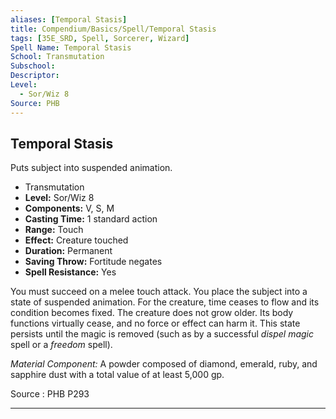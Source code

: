 ```yaml
---
aliases: [Temporal Stasis]
title: Compendium/Basics/Spell/Temporal Stasis
tags: [35E_SRD, Spell, Sorcerer, Wizard]
Spell Name: Temporal Stasis
School: Transmutation
Subschool: 
Descriptor: 
Level:
  - Sor/Wiz 8
Source: PHB
---
```



## Temporal Stasis

Puts subject into suspended animation.

*   Transmutation
*   **Level:** Sor/Wiz 8
*   **Components:** V, S, M
*   **Casting Time:** 1 standard action
*   **Range:** Touch
*   **Effect:** Creature touched
*   **Duration:** Permanent
*   **Saving Throw:** Fortitude negates
*   **Spell Resistance:** Yes

<p>You must succeed on a melee touch attack. You place the subject into a state of suspended animation. For the creature, time ceases to flow and its condition becomes fixed. The creature does not grow older. Its body functions virtually cease, and no force or effect can harm it. This state persists until the magic is removed (such as by a successful <i>dispel magic</i> spell or a <i>freedom</i> spell).</p><p><i>Material Component:</i> A powder composed of diamond, emerald, ruby, and sapphire dust with a total value of at least 5,000 gp.</p>

Source : PHB P293

---
